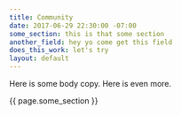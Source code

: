 ```yaml
---
title: Community
date: 2017-06-29 22:30:00 -07:00
some_section: this is that some section
another_field: hey yo come get this field
does_this_work: let's try
layout: default
---
```


Here is some body copy. Here is even more.

{{ page.some_section }}
